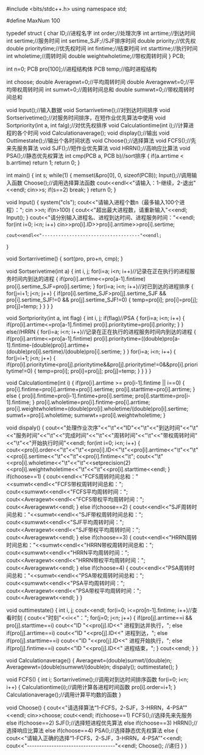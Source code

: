 #include <bits/stdc++.h>
using namespace std;

#define MaxNum 100

typedef struct
{
    char ID;//进程名字
    int order;//处理次序
    int arrtime;//到达时间
    int sertime;//服务时间
    int sertime_SJF;//SJF排序时间
    double priority;//优先权
    double prioritytime;//优先权时间
    int fintime;//结束时间
    int starttime;//执行时间
    int wholetime;//周转时间
    double weightwholetime;//带权周转时间
} PCB;

int n=0;
PCB pro[100];//进程结构体
PCB temp;//临时进程结构

int choose;
double Averagewt=0;//平均周转时间
double Averagewwt=0;//平均带权周转时间
int sumwt=0;//周转时间总和
double sumwwt=0;//带权周转时间总和

void Input();//输入数据
void Sortarrivetime();//对到达时间排序
void Sortserivetime();//对服务时间排序，在短作业优先算法中使用
void Sortpriority(int a, int falg);//对优先权排序
void Calculationtime(int i);//计算进程的各个时间
void Calculationaverage();
void display();//输出
void Outtimestate();//输出个各时间状态
void Choose();//选择算法
void FCFS();//先来先服务算法
void SJF();//短作业优先算法
void HRRN();//高响应比算法
void PSA();//静态优先权算法
int cmp(PCB a, PCB b)//sort排序
{
    if(a.arrtime < b.arrtime)
        return 1;
    return 0;
}

int main()
{
    int s;
    while(1)
    {
        memset(&pro[0], 0, sizeof(PCB));
        Input();//调用输入函数
        Choose();//调用选择算法函数
        cout<<endl<<"请输入：1-继续，2-退出"<<endl;
        cin>>s;
        if(s==2)
            break;
    }
    return 0;
}

void Input()
{
    system("cls");
    cout<<"请输入进程个数n（最多输入100个进程）：";
    cin >>n;
    if(n>100)
    {
        cout<<"超出最大进程数，请重新输入"<<endl;
        Input();
    }
    cout<<"请分别输入进程名、进程到达时间、进程服务时间："<<endl;
    for(int i=0; i<n; i++)
        cin>>pro[i].ID>>pro[i].arrtime>>pro[i].sertime;

    cout<<endl<<"------------------------------------"<<endl;
}

void Sortarrivetime()
{
    sort(pro, pro+n, cmp);
}

void Sortserivetime(int a)
{
    int i, j;
    for(i=a; i<n; i++)//记录在正在执行的进程服务时间内到达的进程
    {
        if(pro[i].arrtime<=pro[a-1].fintime)
            pro[i].sertime_SJF=pro[i].sertime;
    }
    for(i=a; i<n; i++)//对已到达的进程排序
    {
        for(j=i+1; j<n; j++)
        {
            if(pro[i].sertime_SJF>pro[j].sertime_SJF && pro[i].sertime_SJF!=0 && pro[j].sertime_SJF!=0)
            {
                temp=pro[i];
                pro[i]=pro[j];
                pro[j]=temp;
            }
        }
    }
}


void Sortpriority(int a, int flag)
{
    int i, j;
    if(flag)//PSA
    {
        for(i=a; i<n; i++)
        {
            if(pro[i].arrtime<=pro[a-1].fintime)
                pro[i].prioritytime=pro[i].priority;
        }
    }
    else//HRRN
    {
        for(i=a; i<n; i++)//记录在正在执行的进程服务时间内到达的进程
        {
            if(pro[i].arrtime<=pro[a-1].fintime)
                pro[i].prioritytime=((double)pro[a-1].fintime-(double)pro[i].arrtime+(double)pro[i].sertime)/(double)pro[i].sertime;
        }
    }
    for(i=a; i<n; i++)
    {
        for(j=i+1; j<n; j++)
        {
            if(pro[i].prioritytime<pro[j].prioritytime&&pro[j].prioritytime!=0&&pro[i].prioritytime!=0)
            {
                temp=pro[i];
                pro[i]=pro[j];
                pro[j]=temp;
            }
        }
    }
}

void Calculationtime(int i)
{
    if(pro[i].arrtime >= pro[i-1].fintime || i==0)
    {
        pro[i].fintime=pro[i].arrtime+pro[i].sertime;
        pro[i].starttime=pro[i].arrtime;
    }
    else
    {
        pro[i].fintime=pro[i-1].fintime+pro[i].sertime;
        pro[i].starttime=pro[i-1].fintime;
    }
    pro[i].wholetime=pro[i].fintime-pro[i].arrtime;
    pro[i].weightwholetime=(double)pro[i].wholetime/(double)pro[i].sertime;
    sumwt+=pro[i].wholetime;
    sumwwt+=pro[i].weightwholetime;
}


void dispaly()
{
    cout<<"处理作业次序"<<"\t"<<"ID"<<"\t"<<"到达时间"<<"\t"<<"服务时间"<<"\t"<<"完成时间"<<"\t"<<"周转时间"<<"\t"<<"带权周转时间"<<"\t"<<"开始执行时间"<<endl;
    for(int i=0; i<n; i++)
    {
        cout<<pro[i].order<<"\t"<<"\t"<<pro[i].ID<<"\t"<<pro[i].arrtime<<"\t"<<"\t"<<pro[i].sertime<<"\t"<<"\t"<<pro[i].fintime<<"\t";
        cout<<"\t"<<pro[i].wholetime<<"\t"<<"\t"<<setprecision(2)<<pro[i].weightwholetime<<"\t"<<"\t"<<pro[i].starttime<<endl;
    }
    if(choose==1)
    {
        cout<<endl<<"FCFS周转时间总和："<<sumwt<<endl<<"FCFS带权周转时间总和：";
        cout<<sumwwt<<endl<<"FCFS平均周转时间：";
        cout<<Averagewt<<endl<<"FCFS带权平均周转时间：";
        cout<<Averagewwt<<endl;
    }
    else if(choose==2)
    {
        cout<<endl<<"SJF周转时间总和："<<sumwt<<endl<<"SJF带权周转时间总和：";
        cout<<sumwwt<<endl<<"SJF平均周转时间：";
        cout<<Averagewt<<endl<<"SJF带权平均周转时间：";
        cout<<Averagewwt<<endl;
    }
    else if(choose==3)
    {
        cout<<endl<<"HRRN周转时间总和："<<sumwt<<endl<<"HRRN带权周转时间总和：";
        cout<<sumwwt<<endl<<"HRRN平均周转时间：";
        cout<<Averagewt<<endl<<"HRRN带权平均周转时间：";
        cout<<Averagewwt<<endl;
    }
    else if(choose=4)
    {
        cout<<endl<<"PSA周转时间总和："<<sumwt<<endl<<"PSA带权周转时间总和：";
        cout<<sumwwt<<endl<<"PSA平均周转时间：";
        cout<<Averagewt<<endl<<"PSA带权平均周转时间：";
        cout<<Averagewwt<<endl;
    }
}

void outtimestate()
{
    int i, j;
    cout<<endl;
    for(i=0; i<=pro[n-1].fintime; i++)//查看时刻
    {
        cout<<"时刻"<<i<<"：";
        for(j=0; j<n; j++)
        {
            if(pro[j].arrtime==i && pro[j].starttime==i)
                cout<<"ID "<<pro[j].ID<<" 进程到达并执行，";
            else if(pro[j].arrtime==i)
                cout<<"ID "<<pro[j].ID<<" 进程到达，";
            else if(pro[j].starttime==i)
                cout<<"ID "<<pro[j].ID<<" 进程开始执行，";
            else if(pro[j].fintime==i)
                cout<<"ID "<<pro[j].ID<<" 进程结束，";
        }
        cout<<endl;
    }
}

void Calculationaverage()
{
    Averagewt=(double)sumwt/(double)n;
    Averagewwt=(double)sumwwt/(double)n;
    dispaly();
    outtimestate();
}

void FCFS()
{
    int i;
    Sortarrivetime();//调用对到达时间排序函数
    for(i=0; i<n; i++)
    {
        Calculationtime(i);//调用计算各进程时间函数
        pro[i].order=i+1;
    }
    Calculationaverage();//调用计算平均数的函数
}

void Choose()
{
    cout<<"请选择算法“1-FCFS，2-SJF，3-HRRN，4-PSA”"<<endl;
    cin>>choose;
    cout<<endl;
    if(choose==1)
        FCFS();//选择先来先服务
    else if(choose==2)
        SJF();//选择短进程优先算法
    else if(choose==3)
        HRRN();//选择响应比算法
    else if(choose==4)
        PSA();//选择静态优先权算法
    else
    {
        cout<<"请输入正确的选择“1-FCFS，2-SJF，3-HRRN，4-PSA”"<<endl;
        cout<<"------------------------------------"<<endl;
        Choose(); //递归
    }
}
